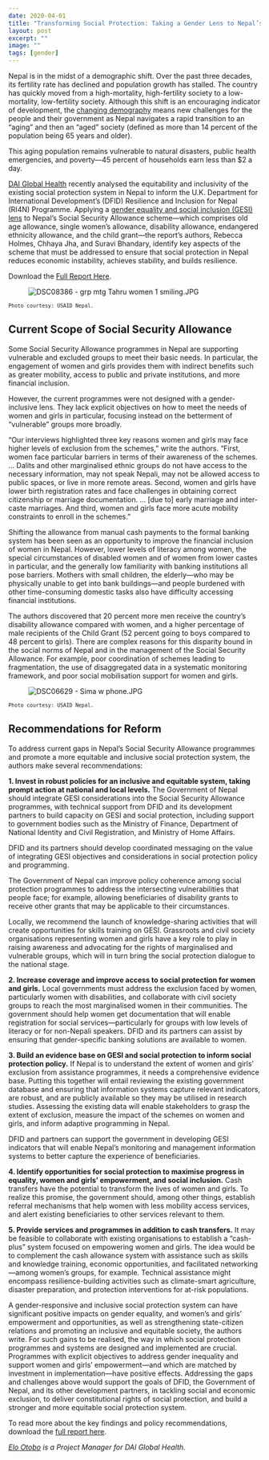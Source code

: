 ```yaml
---
date: 2020-04-01
title: "Transforming Social Protection: Taking a Gender Lens to Nepal’s Social Security Allowance"
layout: post
excerpt: ""
image: ""
tags: [gender]
---
```

<p>Nepal is in the midst of a demographic shift. Over the past three decades, its fertility rate has declined and population growth has stalled. The country has quickly moved from a high-mortality, high-fertility society to a low-mortality, low-fertility society. Although this shift is an encouraging indicator of development, the <a href="https://www.unicef.org/nepal/media/446/file/DEMOGRAPHIC%20CHANGES%20OF%20NEPAL.pdf">changing demography</a> means new challenges for the people and their government as Nepal navigates a rapid transition to an “aging” and then an “aged” society (defined as more than 14 percent of the population being 65 years and older).</p><p>This aging population remains vulnerable to natural disasters, public health emergencies, and poverty—45 percent of households earn less than $2 a day.</p><p><a href="https://www.dai.com/our-work/solutions/global-health">DAI Global Health</a> recently analysed the equitability and inclusivity of the existing social protection system in Nepal to inform the U.K. Department for International Development’s (DFID) Resilience and Inclusion for Nepal (RI4N) Programme. Applying a <a href="https://www.dai.com/our-work/solutions/economic-growth-solutions/gender">gender equality and social inclusion (GESI) lens</a> to Nepal’s Social Security Allowance scheme—which comprises old age allowance, single women’s allowance, disability allowance, endangered ethnicity allowance, and the child grant—the report’s authors, Rebecca Holmes, Chhaya Jha, and Suravi Bhandary, identify key aspects of the scheme that must be addressed to ensure that social protection in Nepal reduces economic instability, achieves stability, and builds resilience.</p><p>Download the <a href="https://pubs.ghost.io/uploads/GESI_analysis_SP_in_Nepal.pdf">Full Report Here</a>.</p><figure class="kg-card kg-image-card"><img src="https://pubs.ghost.io/uploads/DSC08386%20-%20grp%20mtg%20Tahru%20women%201%20smiling.JPG" class="kg-image" alt="DSC08386 - grp mtg Tahru women 1 smiling.JPG" loading="lazy"></figure><p><code><code>Photo courtesy: USAID Nepal.</code></code></p><h2 id="current-scope-of-social-security-allowance">Current Scope of Social Security Allowance</h2><p>Some Social Security Allowance programmes in Nepal are supporting vulnerable and excluded groups to meet their basic needs. In particular, the engagement of women and girls provides them with indirect benefits such as greater mobility, access to public and private institutions, and more financial inclusion.</p><p>However, the current programmes were not designed with a gender-inclusive lens. They lack explicit objectives on how to meet the needs of women and girls in particular, focusing instead on the betterment of “vulnerable” groups more broadly.</p><p>“Our interviews highlighted three key reasons women and girls may face higher levels of exclusion from the schemes,” write the authors. “First, women face particular barriers in terms of their awareness of the schemes. … Dalits and other marginalised ethnic groups do not have access to the necessary information, may not speak Nepali, may not be allowed access to public spaces, or live in more remote areas. Second, women and girls have lower birth registration rates and face challenges in obtaining correct citizenship or marriage documentation. … [due to] early marriage and inter-caste marriages. And third, women and girls face more acute mobility constraints to enroll in the schemes.”</p><p>Shifting the allowance from manual cash payments to the formal banking system has been seen as an opportunity to improve the financial inclusion of women in Nepal. However, lower levels of literacy among women, the special circumstances of disabled women and of women from lower castes in particular, and the generally low familiarity with banking institutions all pose barriers. Mothers with small children, the elderly—who may be physically unable to get into bank buildings—and people burdened with other time-consuming domestic tasks also have difficulty accessing financial institutions.</p><p>The authors discovered that 20 percent more men receive the country’s disability allowance compared with women, and a higher percentage of male recipients of the Child Grant (52 percent going to boys compared to 48 percent to girls). There are complex reasons for this disparity bound in the social norms of Nepal and in the management of the Social Security Allowance. For example, poor coordination of schemes leading to fragmentation, the use of disaggregated data in a systematic monitoring framework, and poor social mobilisation support for women and girls.</p><figure class="kg-card kg-image-card"><img src="https://pubs.ghost.io/uploads/DSC06629%20-%20Sima%20w%20phone.JPG" class="kg-image" alt="DSC06629 - Sima w phone.JPG" loading="lazy"></figure><p><code><code>Photo courtesy: USAID Nepal.</code></code></p><h2 id="recommendations-for-reform">Recommendations for Reform</h2><p>To address current gaps in Nepal’s Social Security Allowance programmes and promote a more equitable and inclusive social protection system, the authors make several recommendations:</p><p><strong>1. Invest in robust policies for an inclusive and equitable system, taking prompt action at national and local levels.</strong> The Government of Nepal should integrate GESI considerations into the Social Security Allowance programmes, with technical support from DFID and its development partners to build capacity on GESI and social protection, including support to government bodies such as the Ministry of Finance, Department of National Identity and Civil Registration, and Ministry of Home Affairs.</p><p>DFID and its partners should develop coordinated messaging on the value of integrating GESI objectives and considerations in social protection policy and programming.</p><p>The Government of Nepal can improve policy coherence among social protection programmes to address the intersecting vulnerabilities that people face; for example, allowing beneficiaries of disability grants to receive other grants that may be applicable to their circumstances.</p><p>Locally, we recommend the launch of knowledge-sharing activities that will create opportunities for skills training on GESI. Grassroots and civil society organisations representing women and girls have a key role to play in raising awareness and advocating for the rights of marginalised and vulnerable groups, which will in turn bring the social protection dialogue to the national stage.</p><p><strong>2. Increase coverage and improve access to social protection for women and girls.</strong> Local governments must address the exclusion faced by women, particularly women with disabilities, and collaborate with civil society groups to reach the most marginalised women in their communities. The government should help women get documentation that will enable registration for social services—particularly for groups with low levels of literacy or for non-Nepali speakers. DFID and its partners can assist by ensuring that gender-specific banking solutions are available to women.</p><p><strong>3. Build an evidence base on GESI and social protection to inform social protection policy.</strong> If Nepal is to understand the extent of women and girls’ exclusion from assistance programmes, it needs a comprehensive evidence base. Putting this together will entail reviewing the existing government database and ensuring that information systems capture relevant indicators, are robust, and are publicly available so they may be utilised in research studies. Assessing the existing data will enable stakeholders to grasp the extent of exclusion, measure the impact of the schemes on women and girls, and inform adaptive programming in Nepal.</p><p>DFID and partners can support the government in developing GESI indicators that will enable Nepal’s monitoring and management information systems to better capture the experience of beneficiaries.</p><p><strong>4. Identify opportunities for social protection to maximise progress in equality, women and girls’ empowerment, and social inclusion.</strong> Cash transfers have the potential to transform the lives of women and girls. To realize this promise, the government should, among other things, establish referral mechanisms that help women with less mobility access services, and alert existing beneficiaries to other services relevant to them.</p><p><strong>5. Provide services and programmes in addition to cash transfers.</strong> It may be feasible to collaborate with existing organisations to establish a “cash-plus” system focused on empowering women and girls. The idea would be to complement the cash allowance system with assistance such as skills and knowledge training, economic opportunities, and facilitated networking—among women’s groups, for example. Technical assistance might encompass resilience-building activities such as climate-smart agriculture, disaster preparation, and protection interventions for at-risk populations.</p><p>A gender-responsive and inclusive social protection system can have significant positive impacts on gender equality, and women’s and girls’ empowerment and opportunities, as well as strengthening state-citizen relations and promoting an inclusive and equitable society, the authors write. For such gains to be realised, the way in which social protection programmes and systems are designed and implemented are crucial. Programmes with explicit objectives to address gender inequality and support women and girls’ empowerment—and which are matched by investment in implementation—have positive effects. Addressing the gaps and challenges above would support the goals of DFID, the Government of Nepal, and its other development partners, in tackling social and economic exclusion, to deliver constitutional rights of social protection, and build a stronger and more equitable social protection system.</p><p>To read more about the key findings and policy recommendations, download the <a href="https://pubs.ghost.io/uploads/GESI_analysis_SP_in_Nepal.pdf">full report here</a>.</p><p><em><a href="https://www.linkedin.com/in/elo-otobo-46991889/">Elo Otobo</a> is a Project Manager for DAI Global Health.</em></p>
  